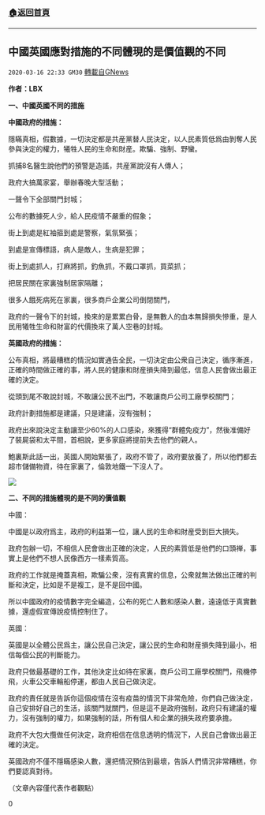 ###  [:house:返回首頁](https://github.com/ourhimalayas/txt)
---

## 中國英國應對措施的不同體現的是價值觀的不同
`2020-03-16 22:33 GM30` [轉載自GNews](https://gnews.org/zh-hant/142757/)

**作者：LBX**

**一、中國英國不同的措施**

**中國政府的措施：**

隱瞞真相，假數據，一切決定都是共産黨替人民決定，以人民素質低爲由剝奪人民參與決定的權力，犧牲人民的生命和財産。欺騙、強制、野蠻。

抓捕8名醫生說他們的預警是造謠，共産黨說沒有人傳人；

政府大搞萬家宴，舉辦春晚大型活動；

一聲令下全部關門封城；

公布的數據死人少，給人民疫情不嚴重的假象；

街上到處是紅袖箍到處是警察，氣氛緊張；

到處是宣傳標語，病人是敵人，生病是犯罪；

街上到處抓人，打麻將抓，釣魚抓，不戴口罩抓，買菜抓；

把居民關在家裏強制居家隔離；

很多人餓死病死在家裏，很多商戶企業公司倒閉關門，

政府的一聲令下的封城，換來的是累累白骨，是無數人的血本無歸損失慘重，是人民用犧牲生命和財富的代價換來了萬人空巷的封城。

**英國政府的措施：**

公布真相，將最糟糕的情況如實通告全民，一切決定由公衆自己決定，循序漸進，正確的時間做正確的事，將人民的健康和財産損失降到最低，信息人民會做出最正確的決定。

從頭到尾不敢說封城，不敢讓公民不出門，不敢讓商戶公司工廠學校關門；

政府計劃措施都是建議，只是建議，沒有強制；

政府出來說決定主動讓至少60%的人口感染，來獲得“群體免疫力”，然後准備好了裝屍袋和太平間，首相說，更多家庭將提前失去他們的親人。

鮑裏斯此話一出，英國人開始緊張了，政府不管了，政府要放養了，所以他們都去超市儲備物資，待在家裏了，倫敦地鐵一下沒人了。

![](https://s3-ap-northeast-1.amazonaws.com/news.guo.offload.media/wp-content/uploads/2020/03/16222704/image0-155.jpg)

**二、不同的措施體現的是不同的價值觀**

中國：

中國是以政府爲主，政府的利益第一位，讓人民的生命和財産受到巨大損失。

政府包辦一切，不相信人民會做出正確的決定，人民的素質低是他們的口頭禅，事實上是他們不想人民像西方一樣素質高。

政府的工作就是掩蓋真相，欺騙公衆，沒有真實的信息，公衆就無法做出正確的判斷和決定，比如是不是複工，是不是回中國。

所以中國政府的疫情數字完全編造，公布的死亡人數和感染人數，遠遠低于真實數據，還虛假宣傳說疫情控制住了。

英國：

英國是以全體公民爲主，讓公民自己決定，讓公民的生命和財産損失降到最小，相信每個公民的判斷能力。

政府只做最基礎的工作，其他決定比如待在家裏，商戶公司工廠學校關門，飛機停飛，火車公交車輪船停運，都由人民自己做決定。

政府的責任就是告訴你這個疫情在沒有疫苗的情況下非常危險，你們自己做決定，自己安排好自己的生活，該關門就關門，但是這不是政府強制，政府只有建議的權力，沒有強制的權力，如果強制的話，所有個人和企業的損失政府要承擔。

政府不大包大攬做任何決定，政府相信在信息透明的情況下，人民自己會做出最正確的決定。

英國政府不僅不隱瞞感染人數，還把情況預估到最壞，告訴人們情況非常糟糕，你們要認真對待。

（文章內容僅代表作者觀點）

0
